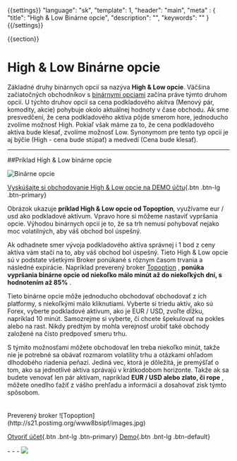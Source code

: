 {{settings}}
  "language": "sk",
  "template": 1,
  "header": "main",
  "meta" : {
    "title": "High & Low Binárne opcie",
    "description": "",
    "keywords": ""
  }
{{/settings}}

<div class="row">
<div class="col-md-9" role="main" markdown="1">

{{section}}
# High & Low Binárne opcie
Základné druhy binárnych opcií sa nazýva **High & Low opcie**. Väčšina začiatočných obchodníkov s [binárnymi opciami](http://www.forexsrovnavac.cz/sk/binarne-opcie/) začína práve týmto druhom opcií. U týchto druhov opcií sa cena podkladového akitva (Menový pár, komodity, akcie) pohybuje okolo aktuálnej hodnoty v čase obchodu. Ak sme presvedčení, že cena podkladového aktíva pôjde smerom hore, jednoducho zvolíme možnosť High. Pokiaľ však máme za to, že cena podkladového aktíva bude klesať, zvolíme možnosť Low. Synonymom pre tento typ opcií je aj býčie (High - cena bude stúpať) a medvedí (Cena bude klesať).
- - -
##Príklad High & Low binárne opcie

![Binárne opcie](http://bopce.cz/wp-content/uploads/2014/06/Topoption.png)

[Vyskúšajte si obchodovanie High & Low opcie na DEMO účtu](http://serv.markets.com/promoRedirect?key=ej0xMzY5NDc4OSZsPTEzNjk0Nzg3JnA9MTAxNjA%3D){.btn .btn-lg .btn-primary}

Obrázok ukazuje **príklad High & Low opcie od Topoption**, využívame eur / usd ako podkladové aktívum. Vpravo hore si môžeme nastaviť vypršania opcie. Výhodou binárnych opcií je to, že sa trh nemusí pohybovať nejako moc volatilných, aby váš obchod bol úspešný.

Ak odhadnete smer vývoja podkladového aktíva správnej i 1 bod z ceny aktíva vám stačí na to, aby váš obchod bol úspešný. Tieto High & Low opcie sú v podstate všetkými Broker ponúkané s rôznym časom trvania a následné expirácie. Napríklad preverený broker [Topoption](http://www.forexsrovnavac.cz/sk/topoption/) , **ponúka vypršania binárne opcie od niekoľko málo minút až do niekoľkých dní, s hodnotením až 85%** . 

Tieto binárne opcie môže jednoducho obchodovať obchodovať z ich platformy, s niekoľkými málo kliknutiami. Vyberte si triedu aktív, ako sú Forex, vyberte podkladové aktívum, ako je EUR / USD, zvoľte dĺžku, napríklad 10 minút. Samozrejme si vyberte, či chcete špekulovať na pokles alebo na rast.
Nikdy predtým by mohla verejnosť urobiť také obchody založené na čisto predpoveď smeru trhu.

S týmito možnosťami môžete obchodovať len treba niekoľko minút, takže nie je potrebné sa obávať rozmarom volatility trhu a otázkami ohľadom dlhodobého riadenia peňazí. Jediná vec, ktorá je dôležitá, je premýšľať o tom, ako sa jednotlivé aktíva správajú v krátkodobom horizonte. Takže ak sa budete venovať len pár aktívam, napríklad **EUR / USD alebo zlato, či rope** , môžete onedlho ťažiť z vášho prehľadu a informácií a dosahovať zisk týmto spôsobom.


</div>
<div class="col-md-3" markdown="1">
<div class="well" markdown="1" style="margin-top: 2.5em">
Preverený broker
![Topoption](http://s21.postimg.org/www8bsipf/images.jpg)  

[Otvoriť účet](http://blog.forexsrovnavac.cz/sk/topoption "Registrácia"){.btn .bnt-lg .btn-primary} [Demo](http://blog.forexsrovnavac.cz/sk/topoption "Demo účet"){.btn .bnt-lg .btn-default}

</div>
<div class="container-fluid" markdown="1">
<div class="container-fluid" markdown="1">
</div>
- - -

<a href="http://blog.forexsrovnavac.cz/sk/topoption"  target="_blank">
 <img src="http://blog.forexsrovnavac.cz/wp-content/uploads/2014/10/informace.png" width="" height=""/>

</a>
</div>
</div>
</div>
